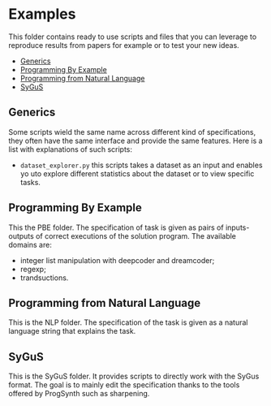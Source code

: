 # Examples

This folder contains ready to use scripts and files that you can leverage to reproduce results from papers for example or to test your new ideas.

<!-- toc -->

- [Generics](#generics)
- [Programming By Example](#programming-by-example)
- [Programming from Natural Language](#programming-from-natural-language)
- [SyGuS](#sygus)

## Generics

Some scripts wield the same name across different kind of specifications, they often have the same interface and provide the same features.
Here is a list with explanations of such scripts:

- ``dataset_explorer.py`` this scripts takes a dataset as an input and enables yo uto explore different statistics about the dataset or to view specific tasks.

## Programming By Example

This the PBE folder. The specification of task is given as pairs of inputs-outputs of correct executions of the solution program.
The available domains are:
  
- integer list manipulation with deepcoder and dreamcoder;
- regexp;
- trandsuctions.

## Programming from Natural Language

This is the NLP folder. The specification of the task is given as a natural language string that explains the task.

## SyGuS

This is the SyGuS folder. It provides scripts to directly work with the SyGus format. The goal is to mainly edit the specification thanks to the tools offered by ProgSynth such as sharpening.
